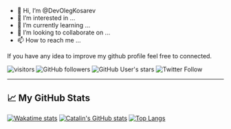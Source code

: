 - 👋 Hi, I’m @DevOlegKosarev
- 👀 I’m interested in ...
- 🌱 I’m currently learning ...
- 💞️ I’m looking to collaborate on ...
- 📫 How to reach me ...

<!---
DevOlegKosarev/DevOlegKosarev is a ✨ special ✨ repository because its `README.md` (this file) appears on your GitHub profile.
You can click the Preview link to take a look at your changes.
--->

If you have any idea to improve my github profile feel free to connected.

![visitors](https://visitor-badge.glitch.me/badge?page_id=page.id) 
![GitHub followers](https://img.shields.io/github/followers/silvesterwali?style=social)
![GitHub User's stars](https://img.shields.io/github/stars/silvesterwali?style=social)
![Twitter Follow](https://img.shields.io/twitter/follow/silvesterwali?style=social)


---

## &#x1f4c8; My GitHub Stats


[![Wakatime stats](https://github-readme-stats.vercel.app/api/wakatime?username=DevOlegKosarev&theme=radical)](https://github.com/anuraghazra/github-readme-stats)
[![Catalin's GitHub stats](https://github-readme-stats.vercel.app/api?username=DevOlegKosarev&theme=radical)](https://github.com/anuraghazra/github-readme-stats)
[![Top Langs](https://github-readme-stats.vercel.app/api/top-langs/?username=DevOlegKosarev&theme=radical)](https://github.com/anuraghazra/github-readme-stats)
